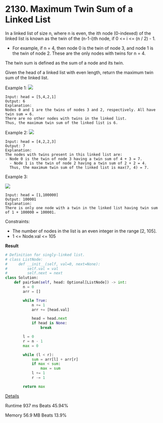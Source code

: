 # 2130. Maximum Twin Sum of a Linked List
In a linked list of size n, where n is even, the ith node (0-indexed) of the linked list is known as the twin of the (n-1-i)th node, if 0 <= i <= (n / 2) - 1.

- For example, if n = 4, then node 0 is the twin of node 3, and node 1 is the twin of node 2. These are the only nodes with twins for n = 4.

The twin sum is defined as the sum of a node and its twin.

Given the head of a linked list with even length, return the maximum twin sum of the linked list.

Example 1:
![](https://assets.leetcode.com/uploads/2021/12/03/eg1drawio.png)

```
Input: head = [5,4,2,1]
Output: 6
Explanation:
Nodes 0 and 1 are the twins of nodes 3 and 2, respectively. All have twin sum = 6.
There are no other nodes with twins in the linked list.
Thus, the maximum twin sum of the linked list is 6. 
```
Example 2:
![](https://assets.leetcode.com/uploads/2021/12/03/eg2drawio.png)

```
Input: head = [4,2,2,3]
Output: 7
Explanation:
The nodes with twins present in this linked list are:
- Node 0 is the twin of node 3 having a twin sum of 4 + 3 = 7.
  - Node 1 is the twin of node 2 having a twin sum of 2 + 2 = 4.
  Thus, the maximum twin sum of the linked list is max(7, 4) = 7. 
```
  Example 3:

![](https://assets.leetcode.com/uploads/2021/12/03/eg3drawio.png)
```
Input: head = [1,100000]
Output: 100001
Explanation:
There is only one node with a twin in the linked list having twin sum of 1 + 100000 = 100001.
```

Constraints:

- The number of nodes in the list is an even integer in the range [2, 105].
- 1 <= Node.val <= 105

**Result**

```python
# Definition for singly-linked list.
# class ListNode:
#     def __init__(self, val=0, next=None):
#         self.val = val
#         self.next = next
class Solution:
    def pairSum(self, head: Optional[ListNode]) -> int:
        n = 0
        arr = []

        while True:
            n += 1
            arr += [head.val]

            head = head.next
            if head is None:
                break

        l = 0
        r = n - 1
        max = 0

        while (l < r):
            sum = arr[l] + arr[r]
            if max < sum:
                max = sum
            l += 1
            r -= 1

        return max
```



[Details ](https://leetcode.com/problems/maximum-twin-sum-of-a-linked-list/submissions/951753135/)

Runtime
937 ms
Beats
45.94%

Memory
56.9 MB
Beats
13.9%

